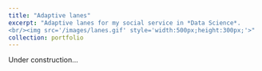 ```yaml
---
title: "Adaptive lanes"
excerpt: "Adaptive lanes for my social service in *Data Science*.
<br/><img src='/images/lanes.gif' style='width:500px;height:300px;'>"
collection: portfolio
---
```


Under construction...
